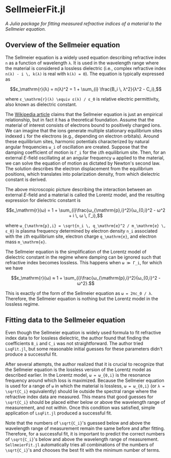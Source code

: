 # SellmeierFit.jl

*A Julia package for fitting measured refractive indices of a material to the Sellmeier equation.*

## Overview of the Sellmeier equation
The Sellmeier equation is a widely used equation describing refractive index ``n`` as a function of wavelength ``λ``.  It is used in the wavelength range where the material is considered a lossless dielectric (i.e., complex refractive index ``n(λ) - i \, k(λ)`` is real with ``k(λ) = 0``).  The equation is typically expressed as
```math
ε_\mathrm{r}(λ) = n(λ)^2 = 1 + \sum_{i} \frac{B_i \, λ^2}{λ^2 - C_i},
```
where ``ε_\mathrm{r}(λ) \equiv ε(λ) / ε_0`` is relative electric permittivity, also known as dielectric constant.

The [Wikipedia article](https://en.wikipedia.org/wiki/Sellmeier_equation) claims that the Sellmeier equation is just an empirical relationship, but in fact it has a theoretical foundation.  Assume that the material of interest consists of electrons bound to positively charged ions.  We can imagine that the ions generate multiple stationary equilibrium sites indexed ``i`` for the electrons (e.g., depending on electron orbitals).  Around these equilibrium sites, harmonic potentials characterized by natural angular frequencies ``ω_i`` of oscillation are created.  Suppose that the damping coefficient of motion is ``Γ_i`` for the ``i``th equilibrium site.  Then, for an external _E_-field oscillating at an angular frequency ``ω`` applied to the material, we can solve the equation of motion as dictated by Newton's second law.  The solution describes the electron displacement from the equilibrium positions, which translates into polarization density, from which dielectric constant is derived.  

The above microscopic picture describing the interaction between an external _E_-field and a material is called the Lorentz model, and the resulting expression for dielectric constant is
```math
ε_\mathrm{r}(ω) = 1 + \sum_{i}\frac{ω_{\mathrm{p},i}^2}{ω_{0,i}^2 - ω^2 + i \, ω \, Γ_i},
```
where ``ω_{\mathrm{p},i} = \sqrt{n_i \, q_\mathrm{e}^2 / m_\mathrm{e} \, ε_0}`` is plasma frequency determined by electron density ``n_i`` associated with the ``i``th equilibrium site, electron charge ``q_\mathrm{e}``, and electron mass ``m_\mathrm{e}``.  

The Sellmeier equation is the simplification of the Lorentz model of dielectric constant in the regime where damping can be ignored such that refractive index becomes lossless.  This happens when ``ω ≫ Γ_i``, for which we have
```math
ε_\mathrm{r}(ω) ≈ 1 + \sum_{i}\frac{ω_{\mathrm{p},i}^2}{ω_{0,i}^2 - ω^2}.
```
This is exactly of the form of the Sellmeier equation as ``ω = 2πc_0 / λ``.  Therefore, the Sellmeier equation is nothing but the Lorentz model in the lossless regime.

## Fitting data to the Sellmeier equation
Even though the Sellmeier equation is widely used formula to fit refractive index data to for lossless dielectric, the author found that finding the coefficients ``B_i`` and ``C_i`` was not straightforward.  The author tried `LsqFit.jl`, but some reasonable initial guesses for these parameters didn't produce a successful fit.

After several attempts, the author realized that it is crucial to recognize that the Sellmeier equation is the lossless version of the Lorentz model as described earlier.  In the Lorentz model, ``ω = ω_{0,i}`` is the resonance frequency around which loss is maximized.  Because the Sellmeier equation is used for a range of ``ω`` in which the material is lossless, ``ω = ω_{0,i}`` (or ``λ = \sqrt{C_i}`` equivalently) should lie outside the spectral range where the refractive index data are measured.  This means that good guesses for ``\sqrt{C_i}`` should be placed either below or above the wavelength range of measurement, and not within.  Once this condition was satisfied, simple  application of `LsqFit.jl` produced a successful fit.

Note that the numbers of ``\sqrt{C_i}``'s guessed below and above the wavelength range of measurement remain the same before and after fitting.  Therefore, for a successful fit, it is important to predict the correct numbers of ``\sqrt{C_i}``'s below and above the wavelength range of measurement.  `SellmeierFit.jl` automatically tries all combinations of the numbers of ``\sqrt{C_i}``'s and chooses the best fit with the minimum number of terms.
